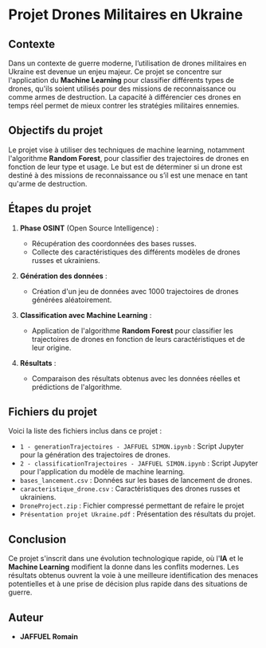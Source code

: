 # Projet Drones Militaires en Ukraine

## Contexte
Dans un contexte de guerre moderne, l’utilisation de drones militaires en Ukraine est devenue un enjeu majeur. Ce projet se concentre sur l'application du **Machine Learning** pour classifier différents types de drones, qu'ils soient utilisés pour des missions de reconnaissance ou comme armes de destruction. La capacité à différencier ces drones en temps réel permet de mieux contrer les stratégies militaires ennemies.

## Objectifs du projet
Le projet vise à utiliser des techniques de machine learning, notamment l'algorithme **Random Forest**, pour classifier des trajectoires de drones en fonction de leur type et usage. Le but est de déterminer si un drone est destiné à des missions de reconnaissance ou s’il est une menace en tant qu'arme de destruction.

## Étapes du projet

1. **Phase OSINT** (Open Source Intelligence) :
   - Récupération des coordonnées des bases russes.
   - Collecte des caractéristiques des différents modèles de drones russes et ukrainiens.
   
2. **Génération des données** :
   - Création d'un jeu de données avec 1000 trajectoires de drones générées aléatoirement.

3. **Classification avec Machine Learning** :
   - Application de l'algorithme **Random Forest** pour classifier les trajectoires de drones en fonction de leurs caractéristiques et de leur origine.
   
4. **Résultats** :
   - Comparaison des résultats obtenus avec les données réelles et prédictions de l'algorithme.

## Fichiers du projet

Voici la liste des fichiers inclus dans ce projet :

- `1 - generationTrajectoires - JAFFUEL SIMON.ipynb` : Script Jupyter pour la génération des trajectoires de drones.
- `2 - classificationTrajectoires - JAFFUEL SIMON.ipynb` : Script Jupyter pour l'application du modèle de machine learning.
- `bases_lancement.csv` : Données sur les bases de lancement de drones.
- `caracteristique_drone.csv` : Caractéristiques des drones russes et ukrainiens.
- `DroneProject.zip` : Fichier compressé permettant de refaire le projet
- `Présentation projet Ukraine.pdf` : Présentation des résultats du projet.

## Conclusion
Ce projet s'inscrit dans une évolution technologique rapide, où l'**IA** et le **Machine Learning** modifient la donne dans les conflits modernes. Les résultats obtenus ouvrent la voie à une meilleure identification des menaces potentielles et à une prise de décision plus rapide dans des situations de guerre.

## Auteur
- **JAFFUEL Romain**
